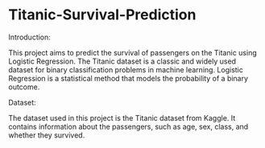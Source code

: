 # Titanic-Survival-Prediction

Introduction:

This project aims to predict the survival of passengers on the Titanic using Logistic Regression. The Titanic dataset is a classic and widely used dataset for binary classification problems in machine learning. Logistic Regression is a statistical method that models the probability of a binary outcome.

Dataset:

The dataset used in this project is the Titanic dataset from Kaggle. It contains information about the passengers, such as age, sex, class, and whether they survived.
